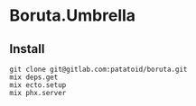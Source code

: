 # Boruta.Umbrella

## Install
```
git clone git@gitlab.com:patatoid/boruta.git
mix deps.get
mix ecto.setup
mix phx.server
```